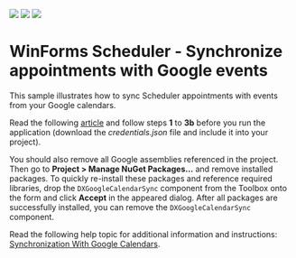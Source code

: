 <!-- default badges list -->
![](https://img.shields.io/endpoint?url=https://codecentral.devexpress.com/api/v1/VersionRange/151589853/18.2.2%2B)
[![](https://img.shields.io/badge/Open_in_DevExpress_Support_Center-FF7200?style=flat-square&logo=DevExpress&logoColor=white)](https://supportcenter.devexpress.com/ticket/details/T830508)
[![](https://img.shields.io/badge/📖_How_to_use_DevExpress_Examples-e9f6fc?style=flat-square)](https://docs.devexpress.com/GeneralInformation/403183)
<!-- default badges end -->
# WinForms Scheduler - Synchronize appointments with Google events

This sample illustrates how to sync Scheduler appointments with events from your Google calendars.

Read the following [article](https://developers.google.com/calendar/quickstart/dotnet) and follow steps **1** to **3b** before you run the application (download the *credentials.json* file and include it into your project).

You should also remove all Google assemblies referenced in the project. Then go to **Project > Manage NuGet Packages...** and remove installed packages. To quickly re-install these packages and reference required libraries, drop the `DXGoogleCalendarSync` component from the Toolbox onto the form and click **Accept** in the appeared dialog. After all packages are successfully installed, you can remove the `DXGoogleCalendarSync` component.

Read the following help topic for additional information and instructions: [Synchronization With Google Calendars](https://documentation.devexpress.com/WindowsForms/120605/Controls-and-Libraries/Scheduler/Export-and-Import/Synchronization-With-Google-Calendars).
